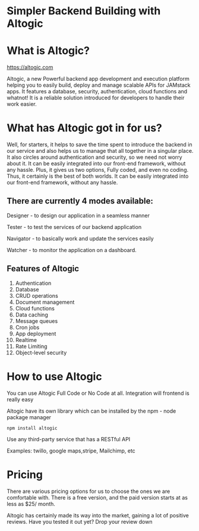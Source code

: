 # Simpler Backend Building with Altogic

# What is Altogic?

https://altogic.com

Altogic, a new Powerful backend app development and execution platform helping you to easily build, deploy and manage scalable APIs for JAMstack apps. It features a database, security, authentication, cloud functions and whatnot! It is a reliable solution introduced for developers to handle their work easier.


# What has Altogic got in for us?

Well, for starters, it helps to save the time spent to introduce the backend in our service and also helps us to manage that all together in a singular place. It also circles around authentication and security, so we need not worry about it. It can be easily integrated into our front-end framework, without any hassle.  Plus, it gives us two options, Fully coded, and even no coding. Thus, it certainly is the best of both worlds. 
It can be easily integrated into our front-end framework, without any hassle.

## There are currently 4 modes available:

Designer - to design our application in a seamless manner

Tester - to test the services of our backend application

Navigator - to basically work and update the services easily

Watcher - to monitor the application on a dashboard.

## Features of Altogic

1. Authentication
2. Database
3. CRUD operations
4. Document management
5. Cloud functions
6. Data caching
7. Message queues
8. Cron jobs
9. App deployment
10. Realtime
11. Rate Limiting
12. Object-level security


# How to use Altogic

You can use Altogic Full Code or No Code at all.
Integration will frontend is really easy

Altogic have its own library which can be installed by the npm - node package manager

```
npm install altogic
```

Use any third-party service that has a RESTful API

Examples: twillo, google maps,stripe, Mailchimp, etc


# Pricing

There are various pricing options for us to choose the ones we are comfortable with. There is a free version, and the paid version starts at as less as $25/ month. 

Altogic has certainly made its way into the market, gaining a lot of positive reviews. Have you tested it out yet? Drop your review down




